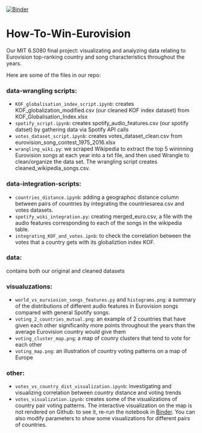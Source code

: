 [![Binder](https://mybinder.org/badge_logo.svg)](https://mybinder.org/v2/gh/EdenBD/How-To-Win-Eurovision/master)
# How-To-Win-Eurovision
Our MIT 6.S080 final project: visualizating and analyzing data relating to Eurovision top-ranking country and song characteristics throughout the years.

Here are some of the files in our repo:

### data-wrangling scripts:
- `KOF_globalisation_index_script.ipynb`: creates KOF_globalization_modified.csv (our cleaned KOF index dataset) from KOF_Globalisation_Index.xlsx
- `spotify_script.ipynb`: creates spotify_audio_features.csv (our spotify datset) by gathering data via Spotify API calls
- `votes_dataset_script.ipynb`: creates votes_dataset_clean.csv from eurovision_song_contest_1975_2016.xlsx
- `wrangling_wiki.py`: we scraped Wikipedia to extract the top 5 wininning Eurovision songs at each year into a txt file, and then used Wrangle to clean/organize the data set. The wrangling script creates cleaned_wikipedia_songs.csv.

### data-integration-scripts:
- `countries_distance.ipynb`: adding a geographoc distance column between pairs of countries by integrating the countriesarea.csv and votes datasets.
- `spotify_wiki_integration.py`: creating merged_euro.csv, a file with the audio features corresponding to each of the songs in the wikipedia table. 
- `integrating_KOF_and_votes.ipnb`: to check the correlation between the votes that a country gets with its globaliztion index KOF. 

### data:
contains both our original and cleaned datasets

### visualuzations:
- `world_vs_eurviosion_songs_features.py` and `histograms.png`: a summary of the distributions of different audio features in Eurovision songs compared with general Spotify songs.
- `voting_2_countries_mutual.png`: an example of 2 countries that have given each other significanlty more points throughout the years than the average Eurovision country would give them
- `voting_cluster_map.png`: a map of counry clusters that tend to vote for each other
- `voting_map.png`: an illustration of country voting patterns on a map of Europe

### other:
- `votes_vs_country_dist_visualization.ipynb`: investigating and visualizing correlation between country distance and voting trends
- `votes_visualization.ipynb`: creates some of the visualizations of country pair voting patterns. The interactive visualization on the map is not rendered on Github: to see it, re-run the notebook in [Binder](https://mybinder.org/v2/gh/EdenBD/How-To-Win-Eurovision/4050b026639a67d4242224411b708bf63d8cbcf6). You can also modify parameters to show some visualizations for different pairs of countries.
